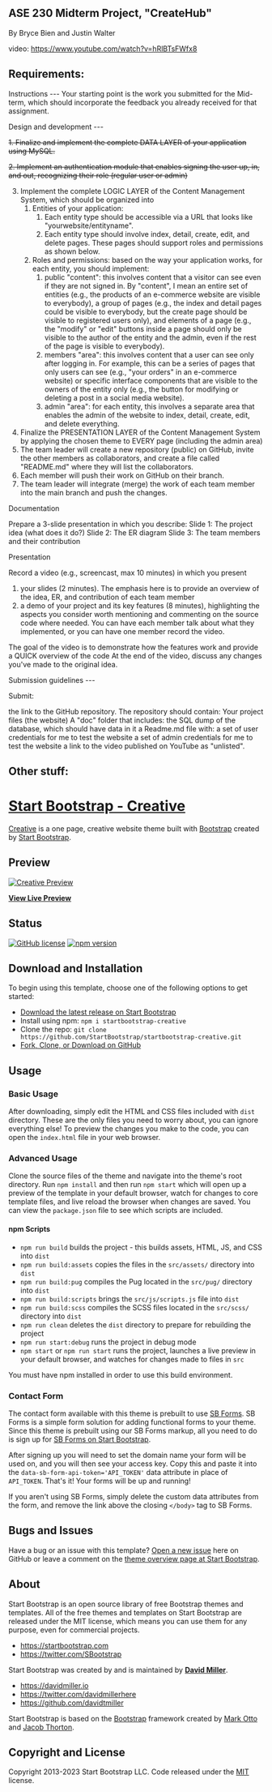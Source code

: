 ## ASE 230 Midterm Project, "CreateHub"
By Bryce Bien and Justin Walter

video: https://www.youtube.com/watch?v=hRlBTsFWfx8 

## Requirements: 
Instructions ---
Your starting point is the work you submitted for the Mid-term, which should incorporate the feedback you already received for that assignment.


Design and development ---

~~1. Finalize and implement the complete DATA LAYER of your application using MySQL.~~

~~2. Implement an authentication module that enables signing the user up, in, and out, recognizing their role (regular user or admin)~~

3. Implement the complete LOGIC LAYER of the Content Management System, which should be organized into
    1. Entities of your application:
        1. Each entity type should be accessible via a URL that looks like "yourwebsite/entityname".
        2. Each entity type should involve index, detail, create, edit, and delete pages. These pages should support roles and permissions as shown below. 
    2. Roles and permissions: based on the way your application works, for each entity, you should implement:
        1. public "content": this involves content that a visitor can see even if they are not signed in. By "content", I mean an entire set of entities (e.g., the products of an e-commerce website are visible to everybody), a group of pages (e.g., the index and detail pages could be visible to everybody, but the create page should be visible to registered users only), and elements of a page (e.g., the "modify" or "edit" buttons inside a page should only be visible to the author of the entity and the admin, even if the rest of the page is visible to everybody).
        2. members "area": this involves content that a user can see only after logging in. For example, this can be a series of pages that only users can see (e.g., "your orders" in an e-commerce website) or specific interface components that are visible to the owners of the entity only (e.g., the button for modifying or deleting a post in a social media website). 
        3. admin "area": for each entity, this involves a separate area that enables the admin of the website to index, detail, create, edit, and delete everything. 
5. Finalize the PRESENTATION LAYER of the Content Management System by applying the chosen theme to EVERY page (including the admin area)
6. The team leader will create a new repository (public) on GitHub, invite the other members as collaborators, and create a file called "README.md" where they will list the collaborators.
7. Each member will push their work on GitHub on their branch.
8. The team leader will integrate (merge) the work of each team member into the main branch and push the changes.


Documentation

Prepare a 3-slide presentation in which you describe:
Slide 1: The project idea (what does it do?)
Slide 2: The ER diagram
Slide 3: The team members and their contribution


Presentation

Record a video (e.g., screencast, max 10 minutes) in which you present
1. your slides (2 minutes). The emphasis here is to provide an overview of the idea, ER, and contribution of each team member
2. a demo of your project and its key features (8 minutes), highlighting the aspects you consider worth mentioning and commenting on the source code where needed. You can have each member talk about what they implemented, or you can have one member record the video.

The goal of the video is to demonstrate how the features work and provide a QUICK overview of the code
At the end of the video, discuss any changes you've made to the original idea.


Submission guidelines ---

Submit:

the link to the GitHub repository. The repository should contain:
Your project files (the website)
A "doc" folder that includes:
the SQL dump of the database, which should have data in it
a Readme.md file with:
a set of user credentials for me to test the website
a set of admin credentials for me to test the website
a link to the video published on YouTube as "unlisted".



## Other stuff:
# [Start Bootstrap - Creative](https://startbootstrap.com/theme/creative/)

[Creative](https://startbootstrap.com/theme/creative/) is a one page, creative website theme built with [Bootstrap](https://getbootstrap.com/) created by [Start Bootstrap](https://startbootstrap.com/).

## Preview

[![Creative Preview](https://assets.startbootstrap.com/img/screenshots/themes/creative.png)](https://startbootstrap.github.io/startbootstrap-creative/)

**[View Live Preview](https://startbootstrap.github.io/startbootstrap-creative/)**

## Status

[![GitHub license](https://img.shields.io/badge/license-MIT-blue.svg)](https://raw.githubusercontent.com/StartBootstrap/startbootstrap-creative/master/LICENSE)
[![npm version](https://img.shields.io/npm/v/startbootstrap-creative.svg)](https://www.npmjs.com/package/startbootstrap-creative)

## Download and Installation

To begin using this template, choose one of the following options to get started:

- [Download the latest release on Start Bootstrap](https://startbootstrap.com/theme/creative/)
- Install using npm: `npm i startbootstrap-creative`
- Clone the repo: `git clone https://github.com/StartBootstrap/startbootstrap-creative.git`
- [Fork, Clone, or Download on GitHub](https://github.com/StartBootstrap/startbootstrap-creative)

## Usage

### Basic Usage

After downloading, simply edit the HTML and CSS files included with `dist` directory. These are the only files you need to worry about, you can ignore everything else! To preview the changes you make to the code, you can open the `index.html` file in your web browser.

### Advanced Usage

Clone the source files of the theme and navigate into the theme's root directory. Run `npm install` and then run `npm start` which will open up a preview of the template in your default browser, watch for changes to core template files, and live reload the browser when changes are saved. You can view the `package.json` file to see which scripts are included.

#### npm Scripts

- `npm run build` builds the project - this builds assets, HTML, JS, and CSS into `dist`
- `npm run build:assets` copies the files in the `src/assets/` directory into `dist`
- `npm run build:pug` compiles the Pug located in the `src/pug/` directory into `dist`
- `npm run build:scripts` brings the `src/js/scripts.js` file into `dist`
- `npm run build:scss` compiles the SCSS files located in the `src/scss/` directory into `dist`
- `npm run clean` deletes the `dist` directory to prepare for rebuilding the project
- `npm run start:debug` runs the project in debug mode
- `npm start` or `npm run start` runs the project, launches a live preview in your default browser, and watches for changes made to files in `src`

You must have npm installed in order to use this build environment.

### Contact Form

The contact form available with this theme is prebuilt to use [SB Forms](https://startbootstrap.com/solution/contact-forms).
SB Forms is a simple form solution for adding functional forms to your theme. Since this theme is prebuilt using our
SB Forms markup, all you need to do is sign up for [SB Forms on Start Bootstrap](https://startbootstrap.com/solution/contact-forms).

After signing up you will need to set the domain name your form will be used on, and you will then see your
access key. Copy this and paste it into the `data-sb-form-api-token='API_TOKEN'` data attribute in place of
`API_TOKEN`. That's it! Your forms will be up and running!

If you aren't using SB Forms, simply delete the custom data attributes from the form, and remove the link above the
closing `</body>` tag to SB Forms.

## Bugs and Issues

Have a bug or an issue with this template? [Open a new issue](https://github.com/StartBootstrap/startbootstrap-creative/issues) here on GitHub or leave a comment on the [theme overview page at Start Bootstrap](https://startbootstrap.com/theme/creative/).

## About

Start Bootstrap is an open source library of free Bootstrap themes and templates. All of the free themes and templates on Start Bootstrap are released under the MIT license, which means you can use them for any purpose, even for commercial projects.

- <https://startbootstrap.com>
- <https://twitter.com/SBootstrap>

Start Bootstrap was created by and is maintained by **[David Miller](https://davidmiller.io/)**.

- <https://davidmiller.io>
- <https://twitter.com/davidmillerhere>
- <https://github.com/davidtmiller>

Start Bootstrap is based on the [Bootstrap](https://getbootstrap.com/) framework created by [Mark Otto](https://twitter.com/mdo) and [Jacob Thorton](https://twitter.com/fat).

## Copyright and License

Copyright 2013-2023 Start Bootstrap LLC. Code released under the [MIT](https://github.com/StartBootstrap/startbootstrap-creative/blob/master/LICENSE) license.
